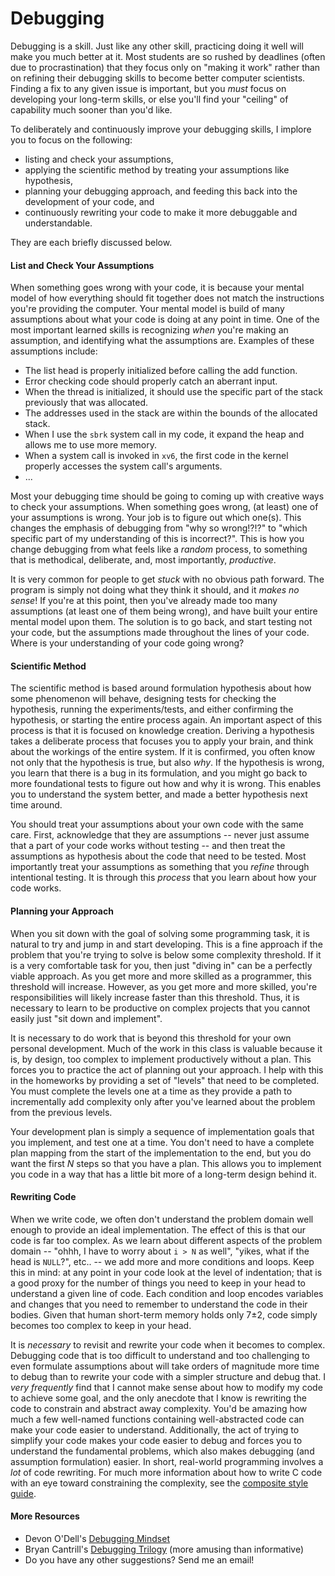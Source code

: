 # Debugging

Debugging is a skill.
Just like any other skill, practicing doing it well will make you much better at it.
Most students are so rushed by deadlines (often due to procrastination) that they focus only on "making it work" rather than on refining their debugging skills to become better computer scientists.
Finding a fix to any given issue is important, but you _must_ focus on developing your long-term skills, or else you'll find your "ceiling" of capability much sooner than you'd like.

To deliberately and continuously improve your debugging skills, I implore you to focus on the following:

-   listing and check your assumptions,
-   applying the scientific method by treating your assumptions like hypothesis,
-   planning your debugging approach, and feeding this back into the development of your code, and
-   continuously rewriting your code to make it more debuggable and understandable.

They are each briefly discussed below.

#### List and Check Your Assumptions

When something goes wrong with your code, it is because your mental model of how everything should fit together does not match the instructions you're providing the computer.
Your mental model is build of many assumptions about what your code is doing at any point in time.
One of the most important learned skills is recognizing _when_ you're making an assumption, and identifying what the assumptions are.
Examples of these assumptions include:

-   The list head is properly initialized before calling the add function.
-   Error checking code should properly catch an aberrant input.
-   When the thread is initialized, it should use the specific part of the stack previously that was allocated.
-   The addresses used in the stack are within the bounds of the allocated stack.
-   When I use the `sbrk` system call in my code, it expand the heap and allows me to use more memory.
-   When a system call is invoked in `xv6`, the first code in the kernel properly accesses the system call's arguments.
-   ...

Most your debugging time should be going to coming up with creative ways to check your assumptions.
When something goes wrong, (at least) one of your assumptions is wrong.
Your job is to figure out which one(s).
This changes the emphasis of debugging from "why so wrong!?!?" to "which specific part of my understanding of this is incorrect?".
This is how you change debugging from what feels like a _random_ process, to something that is methodical, deliberate, and, most importantly, _productive_.

It is very common for people to get _stuck_ with no obvious path forward.
The program is simply not doing what they think it should, and it _makes no sense_!
If you're at this point, then you've already made too many assumptions (at least one of them being wrong), and have built your entire mental model upon them.
The solution is to go back, and start testing not your code, but the assumptions made throughout the lines of your code.
Where is your understanding of your code going wrong?

#### Scientific Method

The scientific method is based around formulation hypothesis about how some phenomenon will behave, designing tests for checking the hypothesis, running the experiments/tests, and either confirming the hypothesis, or starting the entire process again.
An important aspect of this process is that it is focused on knowledge creation.
Deriving a hypothesis takes a deliberate process that focuses you to apply your brain, and think about the workings of the entire system.
If it is confirmed, you often know not only that the hypothesis is true, but also _why_.
If the hypothesis is wrong, you learn that there is a bug in its formulation, and you might go back to more foundational tests to figure out how and why it is wrong.
This enables you to understand the system better, and made a better hypothesis next time around.

You should treat your assumptions about your own code with the same care.
First, acknowledge that they are assumptions -- never just assume that a part of your code works without testing -- and then treat the assumptions as hypothesis about the code that need to be tested.
Most importantly treat your assumptions as something that you _refine_ through intentional testing.
It is through this _process_ that you learn about how your code works.

#### Planning your Approach

When you sit down with the goal of solving some programming task, it is natural to try and jump in and start developing.
This is a fine approach if the problem that you're trying to solve is below some complexity threshold.
If it is a very comfortable task for you, then just "diving in" can be a perfectly viable approach.
As you get more and more skilled as a programmer, this threshold will increase.
However, as you get more and more skilled, you're responsibilities will likely increase faster than this threshold.
Thus, it is necessary to learn to be productive on complex projects that you cannot easily just "sit down and implement".

It is necessary to do work that is beyond this threshold for your own personal development.
Much of the work in this class is valuable because it is, by design, too complex to implement productively without a plan.
This forces you to practice the act of planning out your approach.
I help with this in the homeworks by providing a set of "levels" that need to be completed.
You must complete the levels one at a time as they provide a path to incrementally add complexity only after you've learned about the problem from the previous levels.

Your development plan is simply a sequence of implementation goals that you implement, and test one at a time.
You don't need to have a complete plan mapping from the start of the implementation to the end, but you do want the first _N_ steps so that you have a plan.
This allows you to implement you code in a way that has a little bit more of a long-term design behind it.

#### Rewriting Code

When we write code, we often don't understand the problem domain well enough to provide an ideal implementation.
The effect of this is that our code is far too complex.
As we learn about different aspects of the problem domain -- "ohhh, I have to worry about `i > N` as well", "yikes, what if the head is `NULL`?", etc.. -- we add more and more conditions and loops.
Keep this in mind: at any point in your code look at the level of indentation; that is a good proxy for the number of things you need to keep in your head to understand a given line of code.
Each condition and loop encodes variables and changes that you need to remember to understand the code in their bodies.
Given that human short-term memory holds only 7$\pm$2, code simply becomes too complex to keep in your head.

It is _necessary_ to revisit and rewrite your code when it becomes to complex.
Debugging code that is too difficult to understand and too challenging to even formulate assumptions about will take orders of magnitude more time to debug than to rewrite your code with a simpler structure and debug that.
I _very frequently_ find that I cannot make sense about how to modify my code to achieve some goal, and the only anecdote that I know is rewriting the code to constrain and abstract away complexity.
You'd be amazing how much a few well-named functions containing well-abstracted code can make your code easier to understand.
Additionally, the act of trying to simplify your code makes your code easier to debug and forces you to understand the fundamental problems, which also makes debugging (and assumption formulation) easier.
In short, real-world programming involves a _lot_ of code rewriting.
For much more information about how to write C code with an eye toward constraining the complexity, see the [composite style guide](https://github.com/gparmer/composite/blob/ppos/doc/style_guide/composite_coding_style.pdf).

#### More Resources

-   Devon O'Dell's [Debugging Mindset](https://queue.acm.org/detail.cfm?id=3068754)
-   Bryan Cantrill's [Debugging Trilogy](http://dtrace.org/blogs/bmc/2018/02/03/talks/#DebuggingTrilogy) (more amusing than informative)
-   Do you have any other suggestions?
    Send me an email!
